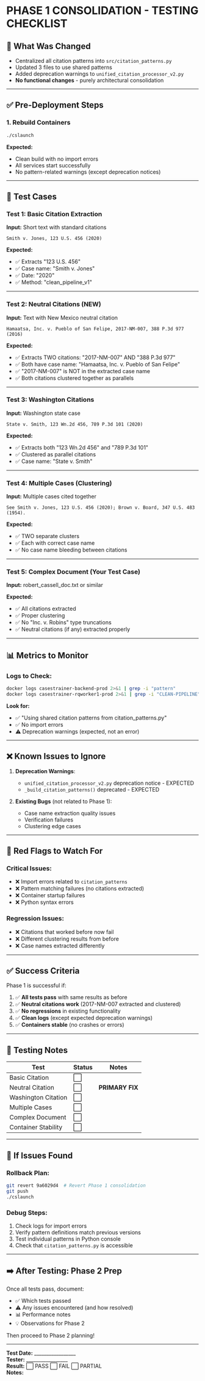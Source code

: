 # PHASE 1 CONSOLIDATION - TESTING CHECKLIST

## 🎯 **What Was Changed**
- Centralized all citation patterns into `src/citation_patterns.py`
- Updated 3 files to use shared patterns
- Added deprecation warnings to `unified_citation_processor_v2.py`
- **No functional changes** - purely architectural consolidation

---

## ✅ **Pre-Deployment Steps**

### 1. Rebuild Containers
```bash
./cslaunch
```

**Expected:**
- Clean build with no import errors
- All services start successfully
- No pattern-related warnings (except deprecation notices)

---

## 🧪 **Test Cases**

### Test 1: Basic Citation Extraction
**Input:** Short text with standard citations
```
Smith v. Jones, 123 U.S. 456 (2020)
```

**Expected:**
- ✅ Extracts "123 U.S. 456"
- ✅ Case name: "Smith v. Jones"
- ✅ Date: "2020"
- ✅ Method: "clean_pipeline_v1"

---

### Test 2: Neutral Citations (NEW)
**Input:** Text with New Mexico neutral citation
```
Hamaatsa, Inc. v. Pueblo of San Felipe, 2017-NM-007, 388 P.3d 977 (2016)
```

**Expected:**
- ✅ Extracts TWO citations: "2017-NM-007" AND "388 P.3d 977"
- ✅ Both have case name: "Hamaatsa, Inc. v. Pueblo of San Felipe"
- ✅ "2017-NM-007" is NOT in the extracted case name
- ✅ Both citations clustered together as parallels

---

### Test 3: Washington Citations
**Input:** Washington state case
```
State v. Smith, 123 Wn.2d 456, 789 P.3d 101 (2020)
```

**Expected:**
- ✅ Extracts both "123 Wn.2d 456" and "789 P.3d 101"
- ✅ Clustered as parallel citations
- ✅ Case name: "State v. Smith"

---

### Test 4: Multiple Cases (Clustering)
**Input:** Multiple cases cited together
```
See Smith v. Jones, 123 U.S. 456 (2020); Brown v. Board, 347 U.S. 483 (1954).
```

**Expected:**
- ✅ TWO separate clusters
- ✅ Each with correct case name
- ✅ No case name bleeding between citations

---

### Test 5: Complex Document (Your Test Case)
**Input:** robert_cassell_doc.txt or similar

**Expected:**
- ✅ All citations extracted
- ✅ Proper clustering
- ✅ No "Inc. v. Robins" type truncations
- ✅ Neutral citations (if any) extracted properly

---

## 📊 **Metrics to Monitor**

### Logs to Check:
```bash
docker logs casestrainer-backend-prod 2>&1 | grep -i "pattern"
docker logs casestrainer-rqworker1-prod 2>&1 | grep -i "CLEAN-PIPELINE"
```

**Look for:**
- ✅ "Using shared citation patterns from citation_patterns.py"
- ✅ No import errors
- ⚠️  Deprecation warnings (expected, not an error)

---

## ❌ **Known Issues to Ignore**

1. **Deprecation Warnings**: 
   - `unified_citation_processor_v2.py` deprecation notice - EXPECTED
   - `_build_citation_patterns()` deprecated - EXPECTED

2. **Existing Bugs** (not related to Phase 1):
   - Case name extraction quality issues
   - Verification failures
   - Clustering edge cases

---

## 🚨 **Red Flags to Watch For**

### Critical Issues:
- ❌ Import errors related to `citation_patterns`
- ❌ Pattern matching failures (no citations extracted)
- ❌ Container startup failures
- ❌ Python syntax errors

### Regression Issues:
- ❌ Citations that worked before now fail
- ❌ Different clustering results from before
- ❌ Case names extracted differently

---

## ✅ **Success Criteria**

Phase 1 is successful if:

1. ✅ **All tests pass** with same results as before
2. ✅ **Neutral citations work** (2017-NM-007 extracted and clustered)
3. ✅ **No regressions** in existing functionality
4. ✅ **Clean logs** (except expected deprecation warnings)
5. ✅ **Containers stable** (no crashes or errors)

---

## 📝 **Testing Notes**

| Test | Status | Notes |
|------|--------|-------|
| Basic Citation | ⬜ | |
| Neutral Citation | ⬜ | **PRIMARY FIX** |
| Washington Citation | ⬜ | |
| Multiple Cases | ⬜ | |
| Complex Document | ⬜ | |
| Container Stability | ⬜ | |

---

## 🔄 **If Issues Found**

### Rollback Plan:
```bash
git revert 9a6029d4  # Revert Phase 1 consolidation
git push
./cslaunch
```

### Debug Steps:
1. Check logs for import errors
2. Verify pattern definitions match previous versions
3. Test individual patterns in Python console
4. Check that `citation_patterns.py` is accessible

---

## ➡️ **After Testing: Phase 2 Prep**

Once all tests pass, document:
- ✅ Which tests passed
- ⚠️  Any issues encountered (and how resolved)
- 📊 Performance notes
- 💡 Observations for Phase 2

Then proceed to Phase 2 planning!

---

**Test Date:** _________________  
**Tester:** _________________  
**Result:** ⬜ PASS  ⬜ FAIL  ⬜ PARTIAL  
**Notes:**
